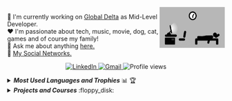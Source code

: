 <a href="#">
    <img 
         src="https://github.com/lucasrmagalhaes/lucasrmagalhaes/blob/master/assets/days.gif" 
         align="right" 
         width="30%" 
         height="95px" 
         title="day++" 
         alt="Routine"
    >
</a>

:department_store: I'm currently working on <a href="https://www.deltaglobal.com.br/">Global Delta</a> as Mid-Level Developer.
<br />
:heart: I'm passionate about tech, music, movie, dog, cat, games and of course my family!
<br />
:speech_balloon: Ask me about anything <a href="https://github.com/lucasrmagalhaes/lucasrmagalhaes/issues">here.</a>
<br />
:link: <a href="https://linktr.ee/lucasrmagalhaes">My Social Networks.</a>

<p align="center">
    <a href="https://www.linkedin.com/in/lucasrmagalhaes/">
        <img 
             src="https://img.shields.io/badge/-LinkedIn-blue?style=flat-square&logo=Linkedin&logoColor=white" 
             title="My Social Network" 
             alt="LinkedIn"
        >
    </a>
    <a href="mailto:lucasdarosa.ti@gmail.com">
        <img 
             src="https://img.shields.io/badge/-Gmail-c14438?style=flat-square&logo=Gmail&logoColor=white" 
             title="Send me an email" 
             alt="Gmail"
        >
    </a>
    <img 
         src="https://komarev.com/ghpvc/?username=lucasrmagalhaes&label=Profile%20views&color=0e75b6&style=flat-square&color=yellow" 
         title="Profile views" 
         alt="Profile views"
    >
</p>

<details title="Most Used Languages and Trophies" align="left">
    <br />
    <summary align="left"><strong><i>Most Used Languages and Trophies</i></strong> 📊 🏆</summary>
    <img 
         src="https://github-readme-stats.vercel.app/api/top-langs/?username=lucasrmagalhaes&langs_count=8&layout=compact&theme=gruvbox" 
         width="40%"           
    />
    <a href="https://github-profile-trophy.vercel.app/?username=lucasrmagalhaes&column=4&theme=gruvbox&margin-w=4&margin-h=4&no-frame=true">
        <img 
             src="https://github-profile-trophy.vercel.app/?username=lucasrmagalhaes&column=4&theme=gruvbox&margin-w=4&margin-h=4&no-frame=true"
             align="right"
             title="Lucas Magalhães's Trophies"
             width="55%"
        />
    </a>
</details>

<details title="Projects and Courses">
    <summary align="left"><strong><i>Projects and Courses</i></strong> :floppy_disk:</summary>
    <br />
    <!-- Projects -->
    <table border=1 title="Projects">
        <tr>
            <th colspan="4" align="center">Projects</th>
        </tr>
        <tr>
            <th>Name</th>
            <th>Website</th>
            <th>Languages</th>
        </tr>
        <!-- HTML5 -->
        <tr>
            <td><a href="https://github.com/lucasrmagalhaes/lucasrmagalhaes.github.io" title="Personal Portfolio Website">Personal Portfolio Website</a></td>
            <td align="center"><a href="https://lucasrmagalhaes.github.io/" title="Personal Portfolio Website">:globe_with_meridians:</a></td>
            <td align="left"><a href="#"><img src="https://img.shields.io/badge/html5-%23E34F26.svg?style=for-the-badge&logo=html5&logoColor=white" title="HTML5"></a><br><a href="#"><img src="https://img.shields.io/badge/css3-%231572B6.svg?style=for-the-badge&logo=css3&logoColor=white" title="CSS3"></a><br><a href="#"><img src="https://img.shields.io/badge/javascript-%23323330.svg?style=for-the-badge&logo=javascript&logoColor=%23F7DF1E" title="JavaScript"></a>
            </td>
        </tr>
        <!-- HTML5 -->
        <!-- JavaScript -->
        <tr>
            <td><a href="https://github.com/lucasrmagalhaes/snake-js" title="Snake">Snake</a></td>
            <td align="center"><a href="https://lucasrmagalhaes.github.io/snake-js/" title="Snake">:globe_with_meridians:</a></td>
            <td align="left">
                <a href="#"><img src="https://img.shields.io/badge/javascript-%23323330.svg?style=for-the-badge&logo=javascript&logoColor=%23F7DF1E" title="JavaScript"></a>
            </td>
        </tr>
        <!-- JavaScript -->
        <!-- React -->
        <tr>
            <td><a href="https://github.com/lucasrmagalhaes/covid19-react" title="COVID-19">COVID-19</a></td>
            <td align="center"><a href="https://covid19-pwa.netlify.app/" title="COVID-19">:globe_with_meridians:</a></td>
            <td align="left">
                <a href="#"><img src="https://img.shields.io/badge/react-%2320232a.svg?style=for-the-badge&logo=react&logoColor=%2361DAFB" title="React"></a>
            </td>
        </tr>
        <tr>
            <td><a href="https://github.com/lucasrmagalhaes/ignite_rockeatseat-react/tree/chapterI" title="GitHub Explorer">GitHub Explorer</a></td>
            <td align="center"><a href="https://github-explorer-ignite-react.netlify.app/" title="GitHub Explorer">:globe_with_meridians:</a></td>
            <td align="left">
                <a href="#"><img src="https://img.shields.io/badge/react-%2320232a.svg?style=for-the-badge&logo=react&logoColor=%2361DAFB" title="React"></a>
            </td>
        </tr>
        <!-- React -->
    </table>
    <!-- Projects -->
    <!-- Courses -->
    <table border=1 title="Courses">
        <tr>
            <th colspan="4" align="center">Courses</th>
        </tr>
        <tr>
            <th>Name</th>
            <th>Languages</th>
        </tr>
        <!-- C# -->
        <tr>
            <td><a href="https://github.com/lucasrmagalhaes/excecoes-csharp" title="Exceções com C#">Exceções com C#</a></td>
            <td align="left"><a href="#"><img src="https://img.shields.io/badge/c%23-%23239120.svg?style=for-the-badge&logo=c-sharp&logoColor=white" title="C#"></a></td>
        </tr>
        <!-- C# -->
        <!-- GIT -->
        <tr>
            <td><a href="https://github.com/lucasrmagalhaes/git-gitHub" title="Git e GitHub - Comandos e Conceitos">Git e GitHub - Comandos e Conceitos</a></td>
            <td align="left"><a href="#"><img src="https://img.shields.io/badge/git-%23F05033.svg?style=for-the-badge&logo=git&logoColor=white" title="GIT"></a></td>
        </tr>
        <!-- GIT -->
        <!-- Java -->
        <tr>
            <td><a href="https://github.com/lucasrmagalhaes/jasper-java_php" title="Anotações da Biblioteca JasperReports">Anotações da Biblioteca JasperReports</a></td>
            <td align="left"><a href="#"><img src="https://img.shields.io/badge/java-%23ED8B00.svg?style=for-the-badge&logo=java&logoColor=white" title="Java"></a><br><a href="#"><img src="https://img.shields.io/badge/php-%23777BB4.svg?style=for-the-badge&logo=php&logoColor=white" title="PHP"></a></td>
        </tr>
        <!-- Java -->
        <!-- MySQL -->
        <tr>
            <td><a href="https://github.com/lucasrmagalhaes/movies_controll-mysql" title="Como Modelar um Banco de Controle de Séries Assistidas com MySQL">Como Modelar um Banco de Controle de Séries Assistidas com MySQL</a></td>
            <td align="left"><a href="#"><img src="https://img.shields.io/badge/mysql-%2300f.svg?style=for-the-badge&logo=mysql&logoColor=white" title="MySQL"></a></td>
        </tr>
        <!-- MySQL -->
        <!-- PHP -->
        <tr>
            <td><a href="https://github.com/lucasrmagalhaes/desenvolvimento_web_avancado-php_laravel_vuejs" title="Desenvolvimento Web Avançado com PHP, Laravel e Vue.JS">Desenvolvimento Web Avançado com PHP, Laravel e Vue.JS</a></td>
            <td align="left"><a href="#"><img src="https://img.shields.io/badge/php-%23777BB4.svg?style=for-the-badge&logo=php&logoColor=white" title="PHP"></a><br><a href="#"><img src="https://img.shields.io/badge/laravel-%23FF2D20.svg?style=for-the-badge&logo=laravel&logoColor=white" title="Laravel"></a><br><a href="#"><img src="https://img.shields.io/badge/vuejs-%2335495e.svg?style=for-the-badge&logo=vuedotjs&logoColor=%234FC08D" title="Vue.JS"></a></td>
        </tr>
        <!-- PHP -->
        <!-- Python -->
        <tr>
            <td><a href="https://github.com/lucasrmagalhaes/seguranca_informacao-py" title="Segurança da Informação com Python">Segurança da Informação com Python</a></td>
            <td align="left"><a href="#"><img src="https://img.shields.io/badge/python-3670A0?style=for-the-badge&logo=python&logoColor=ffdd54" title="Python"></a></td>
        </tr>
        <!-- Python -->
        <!-- TypeScript -->
        <tr>
            <td><a href="https://github.com/lucasrmagalhaes/introducaoPraticaAoTypeScript-ts" title="Introdução Prática ao TypeScript">Introdução Prática ao TypeScript</a></td>
            <td align="left"><a href="#"><img src="https://img.shields.io/badge/typescript-%23007ACC.svg?style=for-the-badge&logo=typescript&logoColor=white" title="TypeScript"></a></td>
        </tr>
        <tr>
            <td><a href="https://github.com/lucasrmagalhaes/fundamentosNodeJest-ts" title="Fundamentos Node.js e Jest">Fundamentos Node.js e Jest</a></td>
            <td align="left"><a href="#"><img src="https://img.shields.io/badge/typescript-%23007ACC.svg?style=for-the-badge&logo=typescript&logoColor=white" title="TypeScript"></a></td>
        </tr>
        <!-- TypeScript -->
    </table>
    <!-- Courses -->
</details>
